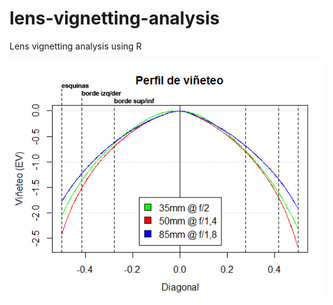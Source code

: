 # lens-vignetting-analysis
Lens vignetting analysis using R

![lens-vignetting-analysis](/perfilvignetting.png)
